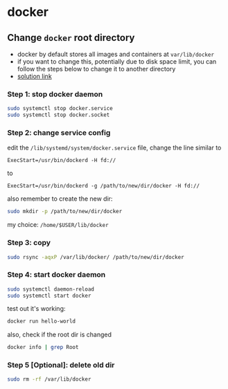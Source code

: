 # docker

## Change `docker` root directory

* docker by default stores all images and containers at `var/lib/docker`
* if you want to change this, potentially due to disk space limit, you can follow the steps below to change it to another directory
* [solution link](https://linuxconfig.org/how-to-move-docker-s-default-var-lib-docker-to-another-directory-on-ubuntu-debian-linux#:~:text=By%20default%2C%20Docker%20stores%20most,docker%20directory%20on%20Linux%20systems.)

### Step 1: stop docker daemon

```bash
sudo systemctl stop docker.service
sudo systemctl stop docker.socket
```

### Step 2: change service config

edit the `/lib/systemd/system/docker.service` file, change the line similar to 

```
ExecStart=/usr/bin/dockerd -H fd://
```

to

```
ExecStart=/usr/bin/dockerd -g /path/to/new/dir/docker -H fd://
```

also remember to create the new dir:

```bash
sudo mkdir -p /path/to/new/dir/docker
```

my choice: `/home/$USER/lib/docker`

### Step 3: copy

```bash
sudo rsync -aqxP /var/lib/docker/ /path/to/new/dir/docker
```

### Step 4: start docker daemon

```bash
sudo systemctl daemon-reload
sudo systemctl start docker
```

test out it's working:

```bash
docker run hello-world
```

also, check if the root dir is changed

```bash
docker info | grep Root
```

### Step 5 [Optional]: delete old dir

```bash
sudo rm -rf /var/lib/docker
```